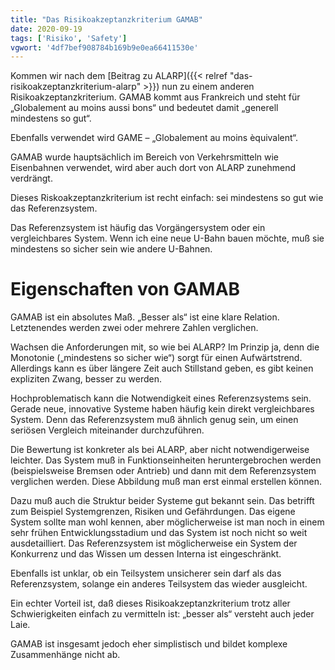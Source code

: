 ```yaml
---
title: "Das Risikoakzeptanzkriterium GAMAB"
date: 2020-09-19
tags: ['Risiko', 'Safety']
vgwort: '4df7bef908784b169b9e0ea66411530e'
---
```

Kommen wir nach dem [Beitrag zu ALARP]({{< relref "das-risikoakzeptanzkriterium-alarp" >}}) nun zu einem anderen Risikoakzeptanzkriterium. GAMAB kommt aus Frankreich und steht für „Globalement au moins aussi bons“ und bedeutet damit „generell mindestens so gut“.

Ebenfalls verwendet wird GAME – „Globalement au moins èquivalent“.

GAMAB wurde hauptsächlich im Bereich von Verkehrsmitteln wie Eisenbahnen verwendet, wird aber auch dort von ALARP zunehmend verdrängt.

Dieses Riskoakzeptanzkriterium ist recht einfach: sei mindestens so gut wie das Referenzsystem.

Das Referenzsystem ist häufig das Vorgängersystem oder ein vergleichbares System. Wenn ich eine neue U-Bahn bauen möchte, muß sie mindestens so sicher sein wie andere U-Bahnen.

# Eigenschaften von GAMAB

GAMAB ist ein absolutes Maß. „Besser als“ ist eine klare Relation. Letztenendes werden zwei oder mehrere Zahlen verglichen.

Wachsen die Anforderungen mit, so wie bei ALARP? Im Prinzip ja, denn die Monotonie („mindestens so sicher wie“) sorgt für einen Aufwärtstrend. Allerdings kann es über längere Zeit auch Stillstand geben, es gibt keinen expliziten Zwang, besser zu werden.

Hochproblematisch kann die Notwendigkeit eines Referenzsystems sein. Gerade neue, innovative Systeme haben häufig kein direkt vergleichbares System. Denn das Referenzsystem muß ähnlich genug sein, um einen seriösen Vergleich miteinander durchzuführen.

Die Bewertung ist konkreter als bei ALARP, aber nicht notwendigerweise leichter. Das System muß in Funktionseinheiten heruntergebrochen werden (beispielsweise Bremsen oder Antrieb) und dann mit dem Referenzsystem verglichen werden. Diese Abbildung muß man erst einmal erstellen können.

Dazu muß auch die Struktur beider Systeme gut bekannt sein. Das betrifft zum Beispiel Systemgrenzen, Risiken und Gefährdungen. Das eigene System sollte man wohl kennen, aber möglicherweise ist man noch in einem sehr frühen Entwicklungsstadium und das System ist noch nicht so weit ausdetailliert. Das Referenzsystem ist möglicherweise ein System der Konkurrenz und das Wissen um dessen Interna ist eingeschränkt.

Ebenfalls ist unklar, ob ein Teilsystem unsicherer sein darf als das Referenzsystem, solange ein anderes Teilsystem das wieder ausgleicht.

Ein echter Vorteil ist, daß dieses Risikoakzeptanzkriterium trotz aller Schwierigkeiten einfach zu vermitteln ist: „besser als“ versteht auch jeder Laie.

GAMAB ist insgesamt jedoch eher simplistisch und bildet komplexe Zusammenhänge nicht ab.

